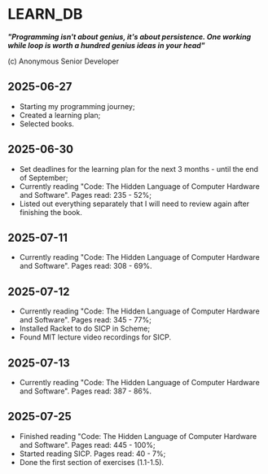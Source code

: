 # LEARN_DB

**_"Programming isn't about genius, it's about persistence. One working while loop is worth a hundred genius ideas in your head"_**

(c) Anonymous Senior Developer

## 2025-06-27

- Starting my programming journey;
- Created a learning plan;
- Selected books.

## 2025-06-30

- Set deadlines for the learning plan for the next 3 months - until the end of September;
- Currently reading "Code: The Hidden Language of Computer Hardware and Software". Pages read: 235 - 52%;
- Listed out everything separately that I will need to review again after finishing the book.

## 2025-07-11

- Currently reading "Code: The Hidden Language of Computer Hardware and Software". Pages read: 308 - 69%.

## 2025-07-12

- Currently reading "Code: The Hidden Language of Computer Hardware and Software". Pages read: 345 - 77%;
- Installed Racket to do SICP in Scheme;
- Found MIT lecture video recordings for SICP.

## 2025-07-13

- Currently reading "Code: The Hidden Language of Computer Hardware and Software". Pages read: 387 - 86%.

## 2025-07-25

- Finished reading "Code: The Hidden Language of Computer Hardware and Software". Pages read: 445 - 100%;
- Started reading SICP. Pages read: 40 - 7%;
- Done the first section of exercises (1.1-1.5).
